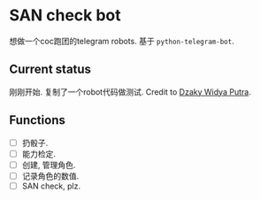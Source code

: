 # SAN check bot
想做一个coc跑团的telegram robots. 基于 `python-telegram-bot`.

## Current status
刚刚开始. 复制了一个robot代码做测试. Credit to [Dzaky Widya Putra](https://www.freecodecamp.org/news/learn-to-build-your-first-bot-in-telegram-with-python-4c99526765e4/).

## Functions
- [ ] 扔骰子.
- [ ] 能力检定.
- [ ] 创建, 管理角色.
- [ ] 记录角色的数值.
- [ ] SAN check, plz.